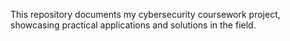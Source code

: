 This repository documents my cybersecurity coursework project, showcasing practical applications and solutions in the field.
